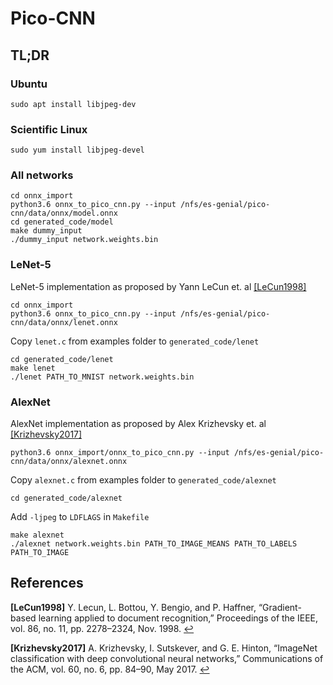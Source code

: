 # Pico-CNN

## TL;DR
### Ubuntu
```{bash}
sudo apt install libjpeg-dev
```

### Scientific Linux
```{bash}
sudo yum install libjpeg-devel
```

### All networks
```{bash}
cd onnx_import
python3.6 onnx_to_pico_cnn.py --input /nfs/es-genial/pico-cnn/data/onnx/model.onnx
cd generated_code/model
make dummy_input
./dummy_input network.weights.bin
```

### LeNet-5
LeNet-5 implementation as proposed by Yann LeCun et. al <a id="cit_LeCun1998">[[LeCun1998]](#LeCun1998)</a>
```{bash}
cd onnx_import
python3.6 onnx_to_pico_cnn.py --input /nfs/es-genial/pico-cnn/data/onnx/lenet.onnx
```
Copy `lenet.c` from examples folder to `generated_code/lenet`
```{bash}
cd generated_code/lenet
make lenet
./lenet PATH_TO_MNIST network.weights.bin
```

### AlexNet
AlexNet implementation as proposed by Alex Krizhevsky et. al <a id="cit_Krizhevsky2017">[[Krizhevsky2017]](#Krizhevsky2017)</a>
```{bash}
python3.6 onnx_import/onnx_to_pico_cnn.py --input /nfs/es-genial/pico-cnn/data/onnx/alexnet.onnx
```
Copy `alexnet.c` from examples folder to `generated_code/alexnet`
```{bash}
cd generated_code/alexnet
```
Add `-ljpeg` to `LDFLAGS` in `Makefile`
```{bash}
make alexnet
./alexnet network.weights.bin PATH_TO_IMAGE_MEANS PATH_TO_LABELS PATH_TO_IMAGE
```

## References
<b id="LeCun1998">[LeCun1998]</b> Y. Lecun, L. Bottou, Y. Bengio, and P. Haffner, “Gradient-based learning applied to document recognition,” Proceedings of the IEEE, vol. 86, no. 11, pp. 2278–2324, Nov. 1998. [↩](#cit_LeCun1998)

<b id="Krizhevsky2017">[Krizhevsky2017]</b>  A. Krizhevsky, I. Sutskever, and G. E. Hinton, “ImageNet classification with deep convolutional neural networks,” Communications of the ACM, vol. 60, no. 6, pp. 84–90, May 2017. [↩](#cit_Krizhevsky2017)
